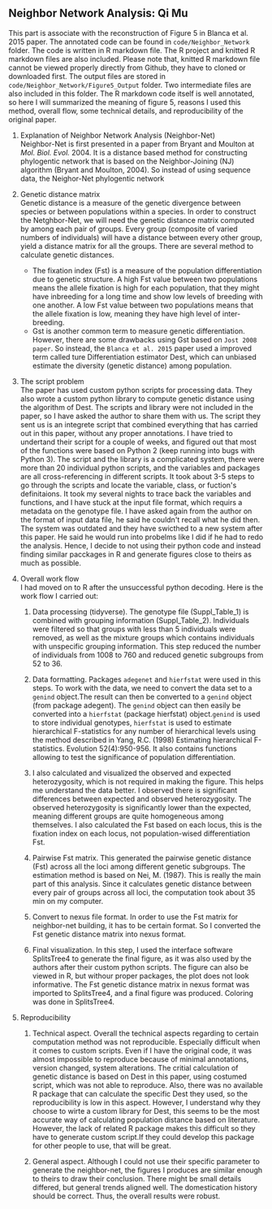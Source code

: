 ## Neighbor Network Analysis: Qi Mu  
This part is associate with the reconstruction of Figure 5 in Blanca et al. 2015 paper. The annotated code can be found in `code/Neighbor_Network` folder. The code is written in R markdown file. The R project and knitted R markdown files are also included. Please note that, knitted R markdown file cannot be viewed properly directly from Github, they have to cloned or downloaded first. The output files are stored in `code/Neighbor_Network/Figure5_Output` folder. Two intermediate files are also included in this folder. The R markdown code itself is well annotated, so here I will summarized the meaning of figure 5, reasons I used this method, overall flow, some technical details, and reproducibility of the original paper.   

1. Explanation of Neighbor Network Analysis (Neighbor-Net)  
	Neighbor-Net is first presented in a paper from Bryant and Moulton at *Mol. Biol. Evol.* 2004. It is a distance based method for constructing phylogentic network that is based on the Neighbor-Joining (NJ) algorithm (Bryant and Moulton, 2004). So instead of using sequence data, the Neighor-Net phylogentic network 

2. Genetic distance matrix  
	Genetic distance is a measure of the genetic divergence between species or between populations within a species. In order to construct the Netghbor-Net, we will need the genetic distance matrix computed by among each pair of groups. Every group (composite of varied numbers of individuals) will have a distance between every other group, yield a distance matrix for all the groups. There are several method to calculate genetic distances.  
	- The fixation index (Fst) is a measure of the population differentiation due to genetic structure. A high Fst value between two populations means the allele fixation is high for each population, that they might have inbreeding for a long time and show low levels of breeding with one another. A low Fst value between two populations means that the allele fixation is low, meaning they have high level of inter-breeding.  
	- Gst is another common term to measure genetic differentiation. However, there are some drawbacks using Gst based on `Jost 2008 paper`. So instead, the `Blanca et al. 2015` paper used a improved term called ture Differentiation estimator Dest, which can unbiased estimate the diversity (genetic distance) among population.  
  
3. The script problem  
	The paper has used custom python scripts for processing data. They also wrote a custom python library to compute genetic distance using the algorithm of Dest. The scripts and library were not included in the paper, so I have asked the author to share them with us. The script they sent us is an integrete script that combined everything that has carried out in this paper, without any proper annotations. I have tried to undertand their script for a couple of weeks, and figured out that most of the functions were based on Python 2 (keep running into bugs with Python 3). The script and the library is a complicated system, there were more than 20 individual python scripts, and the variables and packages are all cross-referencing in different scripts. It took about 3-5 steps to go through the scripts and locate the variable, class, or fuction's definitaions. It took my several nights to trace back the variables and functions, and I have stuck at the input file format, which requirs a metadata on the genotype file. I have asked again from the author on the format of input data file, he said he couldn't recall what he did then. The system was outdated and they have swicthed to a new system after this paper. He said he would run into probelms like I did if he had to redo the analysis. Hence, I decide to not using their python code and instead finding similar pacckages in R and generate figures close to theirs as much as possible. 

4.  Overall work flow  
	I had moved on to R after the unsuccessful python decoding. Here is the work flow I carried out:  
	
    1) Data processing (tidyverse). The genotype file (Suppl_Table_1) is combined with grouping information (Suppl_Table_2). Individuals were filtered so that groups with less than 5 individuals were removed, as well as the mixture groups which contains individuals with unspecific grouping information. This step reduced the number of individuals from 1008 to 760 and reduced genetic subgroups from 52 to 36.  
    	
    2) Data formatting. Packages `adegenet` and `hierfstat` were used in this steps. To work with the data, we need to convert the data set to a `genind` object.The result can then be converted to a `genind` object (from package adegent). The `genind` object can then easily be converted into a `hierfstat` (package hierfstat) object.`genind` is used to store individual genotypes, `hierfstat` is used to estimate hierarchical F-statistics for any number of hierarchical levels using the method described in Yang, R.C. (1998) Estimating hierarchical F-statistics. Evolution 52(4):950-956. It also contains functions allowing to test the significance of population differentiation.  
    	
    3) I also calculated and visualized the observed and expected heterozygosity, which is not required in making the figure. This helps me understand the data better. I observed there is significant differences between expected and observed heterozygosity. The observed heterozygosity is significantly lower than the expected, meaning different groups are quite homogeneous among themselves. I also calculated the Fst based on each locus, this is the fixation index on each locus, not population-wised differentiation Fst.  
    	
    4) Pairwise Fst matrix. This generated the pairwise genetic distance (Fst) across all the loci among different genetic subgroups. The estimation method is based on Nei, M. (1987). This is really the main part of this analysis. Since it calculates genetic distance between every pair of groups across all loci, the computation took about 35 min on my computer.  
    	
    5) Convert to nexus file format. In order to use the Fst matrix for neighbor-net building, it has to be certain format. So I converted the Fst genetic distance matrix into nexus format.  
    	
    6) Final visualization. In this step, I used the interface software SplitsTree4 to generate the final figure, as it was also used by the authors after their custom python scripts. The figure can also be viewed in R, but withour proper packages, the plot does not look informative. The Fst genetic distance matrix in nexus format was imported to SplitsTree4, and a final figure was produced. Coloring was done in SplitsTree4.  

5. Reproducibility  
	
    1) Technical aspect. Overall the technical aspects regarding to certain computation method was not reproducible. Especially difficult when it comes to custom scripts. Even if I have the original code, it was almost impossible to reproduce because of minimal annotations, version changed, system alterations. The critial calculation of genetic distance is based on Dest in this paper, using costumed script, which was not able to reproduce. Also, there was no available R package that can calculate the specific Dest they used, so the reproducibility is low in this aspect. However, I understand why they choose to wirte a custom library for Dest, this seems to be the most accurate way of calculating population distance based on literature. However, the lack of related R package makes this difficult so they have to generate custom script.If they could develop this package for other people to use, that will be great.  
    	
    2) General aspect. Although I could not use their specific parameter to generate the neighbor-net, the figures I produces are similar enough to theirs to draw their conclusion. There might be small details differed, but general trends aligned well. The domestication history should be correct. Thus, the overall results were robust.

